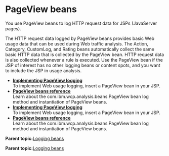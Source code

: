 # PageView beans 

You use PageView beans to log HTTP request data for JSPs \(JavaServer pages\).

The HTTP request data logged by PageView beans provides basic Web usage data that can be used during Web traffic analysis. The Action, Category, CustomLog, and Rating beans automatically collect the same basic HTTP data that is collected by the PageView bean. HTTP request data is also collected whenever a rule is executed. Use the PageView bean if the JSP of interest has no other logging beans or content spots, and you want to include the JSP in usage analysis.

-   **[Implementing PageView logging ](../pzn/pzn_implement_pageview_logging.md)**  
To implement Web usage logging, insert a PageView bean in your JSP.
-   **[PageView beans reference ](../pzn/pzn_pageview_beans_reference.md)**  
Learn about the com.ibm.wcp.analysis.beans.PageView bean log method and instantiation of PageView beans.
-   **[Implementing PageView logging ](../pzn/pzn_implement_pageview_logging.md)**  
To implement Web usage logging, insert a PageView bean in your JSP.
-   **[PageView beans reference ](../pzn/pzn_pageview_beans_reference.md)**  
Learn about the com.ibm.wcp.analysis.beans.PageView bean log method and instantiation of PageView beans.

**Parent topic:**[Logging beans ](../pzn/pzn_logging_beans.md)

**Parent topic:**[Logging beans ](../pzn/pzn_logging_beans.md)

